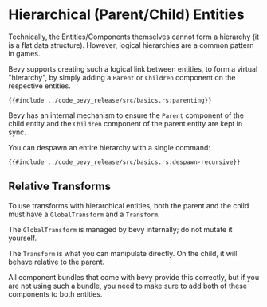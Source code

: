 # Hierarchical (Parent/Child) Entities

Technically, the Entities/Components themselves cannot form a hierarchy (it is a
flat data structure). However, logical hierarchies are a common pattern in games.

Bevy supports creating such a logical link between entities, to form a virtual
"hierarchy", by simply adding a `Parent` or `Children` component on the
respective entities.

```rust,no_run,noplayground
{{#include ../code_bevy_release/src/basics.rs:parenting}}
```

Bevy has an internal mechanism to ensure the `Parent` component of the child entity
and the `Children` component of the parent entity are kept in sync.

You can despawn an entire hierarchy with a single command:

```rust,no_run,noplayground
{{#include ../code_bevy_release/src/basics.rs:despawn-recursive}}
```

## Relative Transforms

To use transforms with hierarchical entities, both the parent and the child must have a `GlobalTransform` and a `Transform`.

The `GlobalTransform` is managed by bevy internally; do not mutate it yourself.

The `Transform` is what you can manipulate directly. On the child, it will behave relative to the parent.

All component bundles that come with bevy provide this correctly, but if you are
not using such a bundle, you need to make sure to add both of these components to both entities.
